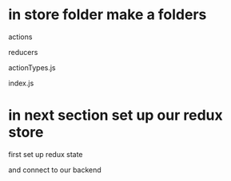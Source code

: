 # in store folder make a folders

actions 

reducers

actionTypes.js

index.js

# in next section set up our redux store

first set up redux state

and connect to our backend

